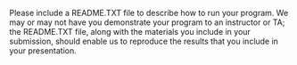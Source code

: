 Please include a README.TXT file to describe how to run your program. We may or may not have you
demonstrate your program to an instructor or TA; the README.TXT file, along with the materials you include
in your submission, should enable us to reproduce the results that you include in your presentation.
